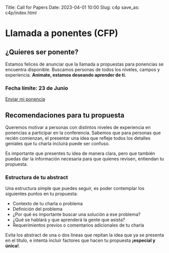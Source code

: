 Title: Call for Papers
Date: 2023-04-01 10:00
Slug: c4p
save_as: c4p/index.html

# Llamada a ponentes (CFP)

## ¿Quieres ser ponente?

Estamos felices de anunciar que la llamada a propuestas para ponencias se encuentra disponible.
Buscamos personas de todos los niveles, campos y experiencia.
**Anímate, estamos deseando aprender de ti.**

<div class="center important-title">
  <h3><i class="fa-solid fa-bell"></i> Fecha límite: 23 de Junio</h3>
</div>
<div class="center-buttons">
  <a href="https://charlas.2023.es.pycon.org" class="button">Enviar mi ponencia</a>
</div>

## Recomendaciones para tu propuesta

Queremos motivar a personas con distintos niveles de experiencia en ponencias
a participar en la conferencia. Sabemos que para personas que recién comienzan,
el presentar una idea que refleje todos los detalles geniales que tu charla
incluirá puede ser confuso.

Es importante que presentes tu idea de manera clara, pero que también puedas
dar la información necesaria para que quienes revisen, entiendan tu propuesta.

### Estructura de tu abstract

Una estructura simple que puedes seguir, es poder contemplar los siguientes
puntos en tu propuesta:

* Contexto de tu charla o problema
* Definición del problema
* ¿Por qué es importante buscar una solución a ese problema?
* ¿Qué se hablará y que aprenderá la gente que asista?
* Requerimientos previos o comentarios adicionales de tu charla

Evita los abstract de una o dos líneas que repitan la idea que ya se presenta
en el título, e intenta incluir factores que hacen tu propuesta
**¡especial y única!**.
